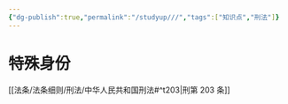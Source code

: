 ```yaml
---
{"dg-publish":true,"permalink":"/studyup///","tags":["知识点","刑法"]}
---
```


# 特殊身份
[[法条/法条细则/刑法/中华人民共和国刑法#^t203\|刑第 203 条]]